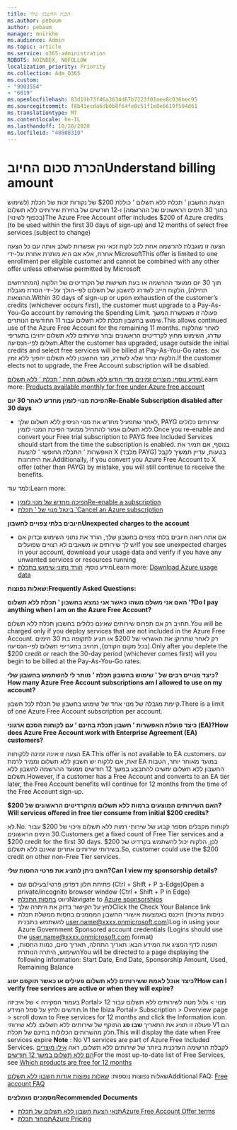 ```yaml
---
title: הבנת החשבון שלך
ms.author: pebaum
author: pebaum
manager: mnirkhe
ms.audience: Admin
ms.topic: article
ms.service: o365-administration
ROBOTS: NOINDEX, NOFOLLOW
localization_priority: Priority
ms.collection: Adm_O365
ms.custom:
- "9003554"
- "6819"
ms.openlocfilehash: 83d19b73f46a3634d67b7223f01aee8c036bec95
ms.sourcegitcommit: f8b41ecda6db0b8f64fe0c51f1e8e6619f504d61
ms.translationtype: MT
ms.contentlocale: he-IL
ms.lasthandoff: 10/28/2020
ms.locfileid: "48808310"
---
```

# <a name="understand-billing-amount"></a><span data-ttu-id="9aee4-102">הכרת סכום החיוב</span><span class="sxs-lookup"><span data-stu-id="9aee4-102">Understand billing amount</span></span>

<span data-ttu-id="9aee4-103">הצעת החשבון ' תכלת ללא תשלום ' כוללת $200 של נקודות זכות של תכלת (לשימוש בתוך 30 הימים הראשונים של ההרשמה) ו-12 חודשים של בחירת שירותים ללא תשלום (בכפוף לשינוי)</span><span class="sxs-lookup"><span data-stu-id="9aee4-103">The Azure Free Account offer includes $200 of Azure credits (to be used within the first 30 days of sign-up) and 12 months of select free services (subject to change)</span></span>

<span data-ttu-id="9aee4-104">הצעה זו מוגבלת להרשמה אחת לכל לקוח זכאי ואין אפשרות לשלב אותה עם כל הצעה אחרת, אלא אם היא מותרת אחרת על-ידי Microsoft</span><span class="sxs-lookup"><span data-stu-id="9aee4-104">This offer is limited to one enrollment per eligible customer and cannot be combined with any other offer unless otherwise permitted by Microsoft</span></span>

<span data-ttu-id="9aee4-105">תוך 30 יום ממועד ההרשמה או בעת תשישות של הקרדיטים של הלקוח (המתרחשים תחילה), הלקוח חייב לשדרג לחשבון של תשלום לפי-הולך על-ידי הסרת מגבלת ההוצאות.</span><span class="sxs-lookup"><span data-stu-id="9aee4-105">Within 30 days of sign-up or upon exhaustion of the customer’s credits (whichever occurs first), the customer must upgrade to a Pay-As-You-Go account by removing the Spending Limit.</span></span> <span data-ttu-id="9aee4-106">פעולה זו מאפשרת המשך שימוש בחשבון תכלת ללא תשלום עבור 11 החודשים הנותרים.</span><span class="sxs-lookup"><span data-stu-id="9aee4-106">This allows continued use of the Azure Free Account for the remaining 11 months.</span></span> <span data-ttu-id="9aee4-107">לאחר שהלקוח שדרג, השימוש מחוץ לקרדיטים הראשונים ובחר שירותים ללא תשלום יחויבו בתעריפי תשלום לפי-הנסיעה.</span><span class="sxs-lookup"><span data-stu-id="9aee4-107">After the customer has upgraded, usage outside the initial credits and select free services will be billed at Pay-As-You-Go rates.</span></span> <span data-ttu-id="9aee4-108">אם הלקוח יבחר שלא לשדרג, מנוי החשבון ללא תשלום יהפוך ללא זמין.</span><span class="sxs-lookup"><span data-stu-id="9aee4-108">If the customer elects not to upgrade, the Free Account subscription will be disabled.</span></span>

<span data-ttu-id="9aee4-109">[מידע נוסף: מוצרים זמינים מדי חודש ללא תשלום תחת ' תכלת ' ללא תשלום](https://azure.microsoft.com/free/free-account-faq/)</span><span class="sxs-lookup"><span data-stu-id="9aee4-109">Learn more: [Products available monthly for free under Azure free account](https://azure.microsoft.com/free/free-account-faq/)</span></span>

<span data-ttu-id="9aee4-110">**הפיכת מנוי לזמין מחדש לאחר 30 יום**</span><span class="sxs-lookup"><span data-stu-id="9aee4-110">**Re-Enable Subscription disabled after 30 days**</span></span>

- <span data-ttu-id="9aee4-111">לאחר שתפעיל מחדש את מנוי הניסיון ללא תשלום שלך, PAYG שירותים כלולים ללא תשלום אמור להתחיל ממועד הפיכת המנוי לזמין.</span><span class="sxs-lookup"><span data-stu-id="9aee4-111">Once you re-enable and convert your Free trial subscription to PAYG free Included Services should start from the time the subscription is enabled.</span></span> <span data-ttu-id="9aee4-112">בנוסף, אם תמיר את האפשרות ' התכלת החופשי ' להצעת X (מלבד PAYG) בטעות, עדיין תמשיך לקבל את היתרונות.</span><span class="sxs-lookup"><span data-stu-id="9aee4-112">Additionally, if you convert you Azure Free Account to X offer (other than PAYG) by mistake, you will still continue to receive the benefits.</span></span>

<span data-ttu-id="9aee4-113">למד עוד:</span><span class="sxs-lookup"><span data-stu-id="9aee4-113">Learn more:</span></span> 
- [<span data-ttu-id="9aee4-114">הפיכה מחדש של מנוי לזמין</span><span class="sxs-lookup"><span data-stu-id="9aee4-114">Re-enable a subscription</span></span>](https://docs.microsoft.com/azure/billing/billing-subscription-become-disable?WT.mc_id=Portal-Microsoft_Azure_Support)
- [<span data-ttu-id="9aee4-115">ביטול מנוי של ' תכלת '</span><span class="sxs-lookup"><span data-stu-id="9aee4-115">Cancel an Azure subscription</span></span>](https://docs.microsoft.com/azure/billing/billing-how-to-cancel-azure-subscription?WT.mc_id=Portal-Microsoft_Azure_Support)

<span data-ttu-id="9aee4-116">**חיובים בלתי צפויים לחשבון**</span><span class="sxs-lookup"><span data-stu-id="9aee4-116">**Unexpected charges to the account**</span></span>

- <span data-ttu-id="9aee4-117">אם אתה רואה חיובים בלתי צפויים בחשבון שלך, הורד את נתוני השימוש ובדוק אם יש לך שירותים או משאבים לא רצויים שפועלים</span><span class="sxs-lookup"><span data-stu-id="9aee4-117">If you see unexpected charges in your account, download your usage data and verify if you have any unwanted services or resources running</span></span>
- <span data-ttu-id="9aee4-118">מידע נוסף: [הורד נתוני שימוש בתכלת](https://docs.microsoft.com/azure/billing/billing-download-azure-invoice-daily-usage-date?WT.mc_id=Portal-Microsoft_Azure_Support#download-usage)</span><span class="sxs-lookup"><span data-stu-id="9aee4-118">Learn more: [Download Azure usage data](https://docs.microsoft.com/azure/billing/billing-download-azure-invoice-daily-usage-date?WT.mc_id=Portal-Microsoft_Azure_Support#download-usage)</span></span>

<span data-ttu-id="9aee4-119">**שאלות נפוצות:**</span><span class="sxs-lookup"><span data-stu-id="9aee4-119">**Frequently Asked Questions:**</span></span>

<span data-ttu-id="9aee4-120">**האם אני משלם משהו כאשר אני נמצא בחשבון ' תכלת ללא תשלום '?**</span><span class="sxs-lookup"><span data-stu-id="9aee4-120">**Do I pay anything when I am on the Azure Free Account?**</span></span>

<span data-ttu-id="9aee4-121">תחויב רק אם תפרוס שירותים שאינם כלולים בחשבון תכלת ללא תשלום.</span><span class="sxs-lookup"><span data-stu-id="9aee4-121">You will be charged only if you deploy services that are not included in the Azure Free Account.</span></span> <span data-ttu-id="9aee4-122">רק לאחר שתרוקן את האשראי של $200 או תגיע לתקופה בת 30 הימים (בכל מקום הקודם), תחויב בתעריפי תשלום לפי-הנסיעה.</span><span class="sxs-lookup"><span data-stu-id="9aee4-122">Only after you deplete the $200 credit or reach the 30-day period (whichever comes first) will you begin to be billed at the Pay-As-You-Go rates.</span></span>

<span data-ttu-id="9aee4-123">**כיצד מנויים רבים של ' שימוש בחשבון תכלת ' מותר לי להשתמש בחשבון שלי?**</span><span class="sxs-lookup"><span data-stu-id="9aee4-123">**How many Azure Free Account subscriptions am I allowed to use on my account?**</span></span>  

<span data-ttu-id="9aee4-124">קיימת מגבלה של מנוי אחד של שימוש בחשבון של תכלת לכל חשבון.</span><span class="sxs-lookup"><span data-stu-id="9aee4-124">There is a limit of one Azure Free Account subscription per account.</span></span>

<span data-ttu-id="9aee4-125">**כיצד פועלת האפשרות ' חשבון תכלת בחינם ' עם לקוחות הסכם ארגוני (EA)?**</span><span class="sxs-lookup"><span data-stu-id="9aee4-125">**How does Azure Free Account work with Enterprise Agreement (EA) customers?**</span></span>  

<span data-ttu-id="9aee4-126">הצעה זו אינה זמינה ללקוחות EA.</span><span class="sxs-lookup"><span data-stu-id="9aee4-126">This offer is not available to EA customers.</span></span> <span data-ttu-id="9aee4-127">עם זאת, אם ללקוח יש חשבון ללא תשלום וממיר לרמת EA במועד מאוחר יותר, הטבות החשבון ללא תשלום ימשיכו להתבצע במשך 12 חודשים ממועד ההרשמה לחשבון ללא תשלום.</span><span class="sxs-lookup"><span data-stu-id="9aee4-127">However, if a customer has a Free Account and converts to an EA tier later, the Free Account benefits will continue for 12 months from the time of the Free Account sign-up.</span></span>

<span data-ttu-id="9aee4-128">**האם השירותים המוצעים ברמות ללא תשלום מהקרדיטים הראשונים של $200?**</span><span class="sxs-lookup"><span data-stu-id="9aee4-128">**Will services offered in free tier consume from initial $200 credits?**</span></span>  

<span data-ttu-id="9aee4-129">לא.</span><span class="sxs-lookup"><span data-stu-id="9aee4-129">No.</span></span> <span data-ttu-id="9aee4-130">לקוחות מקבלים מספר קבוע של שירותי רמות ללא תשלום וזיכוי של $200 עבור 30 הימים הראשונים.</span><span class="sxs-lookup"><span data-stu-id="9aee4-130">Customers get a fixed count of Free Tier services and a $200 credit for the first 30 days.</span></span> <span data-ttu-id="9aee4-131">לכן, הלקוח יכול להשתמש בקרדיט של $200 בשירותי שירותים אחרים שאינם ללא תשלום.</span><span class="sxs-lookup"><span data-stu-id="9aee4-131">So, customer could use the $200 credit on other non-Free Tier services.</span></span>

<span data-ttu-id="9aee4-132">**האם ניתן להציג את פרטי החסות שלי?**</span><span class="sxs-lookup"><span data-stu-id="9aee4-132">**Can I view my sponsorship details?**</span></span>

- <span data-ttu-id="9aee4-133">פתיחת חלון דפדפן פרטי/בעילום שם (Ctrl + Shift + P ב-Edge)</span><span class="sxs-lookup"><span data-stu-id="9aee4-133">Open a private/incognito browser window (Ctrl + Shift + P in Edge)</span></span>
- <span data-ttu-id="9aee4-134">ניווט [בחסות התכלת](http://www.microsoftazuresponsorships.com/)</span><span class="sxs-lookup"><span data-stu-id="9aee4-134">Navigate to [Azure sponsorships](http://www.microsoftazuresponsorships.com/)</span></span>
- <span data-ttu-id="9aee4-135">לחץ על הקישור בדוק את היתרה שלך</span><span class="sxs-lookup"><span data-stu-id="9aee4-135">Click the Check Your Balance link</span></span>
- <span data-ttu-id="9aee4-136">היכנס באמצעות אישורי החשבון המממנים בחסות ממשלת תכלת (כניסות צריכות להשתמש בתבנית user.name@xxxx.onmicrosoft.com)</span><span class="sxs-lookup"><span data-stu-id="9aee4-136">Log in using your Azure Government Sponsored account credentials (Logins should use the user.name@xxxx.onmicrosoft.com format)</span></span>
- <span data-ttu-id="9aee4-137">תופנה לדף המציג את המידע הבא: תאריך התחלה, תאריך סיום, כמות החסות, השימוש, היתרה הנותרת</span><span class="sxs-lookup"><span data-stu-id="9aee4-137">You will be directed to a page displaying the following information: Start Date, End Date, Sponsorship Amount, Used, Remaining Balance</span></span>

<span data-ttu-id="9aee4-138">**כיצד אוכל לאמת ששירותים ללא תשלום פעילים או כאשר תוקפם יפוג?**</span><span class="sxs-lookup"><span data-stu-id="9aee4-138">**How can I verify free services are active or when they will expire?**</span></span>

<span data-ttu-id="9aee4-139">בעמוד הסקירה > של איביזה Portal> מנוי > גלול מטה לשירותים ללא תשלום עבור 12 חודשים ולחץ על סמל המידע.</span><span class="sxs-lookup"><span data-stu-id="9aee4-139">In the Ibiza Portal> Subscription > Overview page > scroll down to Free services for 12 months and click the Information icon.</span></span> <span data-ttu-id="9aee4-140">פעולה זו תציג את התאריך **שבו פג** התוקף של שירותים ללא תשלום: ללא שירותי V1 הם חלק מהשרותים הכלולות בחינם של תכלת.</span><span class="sxs-lookup"><span data-stu-id="9aee4-140">This will display the date when Free services expire **Note** : No V1 services are part of Azure Free Included Services.</span></span> <span data-ttu-id="9aee4-141">לקבלת הרשימה העדכנית ביותר של שירותים ללא תשלום, ראה [אילו מוצרים הם ללא תשלום במשך 12 חודשים](http://www.microsoftazuresponsorships.com/)</span><span class="sxs-lookup"><span data-stu-id="9aee4-141">For the most up-to-date list of Free Services, see [Which products are free for 12 months](http://www.microsoftazuresponsorships.com/)</span></span>

<span data-ttu-id="9aee4-142">שאלות נפוצות נוספות: [שאלות נפוצות אודות חשבון ללא תשלום](https://azure.microsoft.com/free/free-account-faq/)</span><span class="sxs-lookup"><span data-stu-id="9aee4-142">Additional FAQ: [Free account FAQ](https://azure.microsoft.com/free/free-account-faq/)</span></span>

<span data-ttu-id="9aee4-143">**מסמכים מומלצים**</span><span class="sxs-lookup"><span data-stu-id="9aee4-143">**Recommended Documents**</span></span>

- [<span data-ttu-id="9aee4-144">תנאי הצעת חשבון ללא תשלום של תכלת</span><span class="sxs-lookup"><span data-stu-id="9aee4-144">Azure Free Account Offer terms</span></span>](https://azure.microsoft.com/offers/ms-azr-0044p/)
- [<span data-ttu-id="9aee4-145">תמחור תכלת</span><span class="sxs-lookup"><span data-stu-id="9aee4-145">Azure Pricing</span></span>](https://azure.microsoft.com/pricing/)